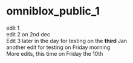 # omniblox_public_1
edit 1 <br>
edit 2 on 2nd dec <br>
Edit 3 later in the day for testing on the <b> third </b> Jan <br>
another edit for testing on Friday morning <br>
More edits, this time on Friday the 10th
